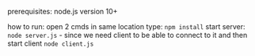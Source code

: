prerequisites:
node.js version 10+

how to run:
open 2 cmds in same location
type: `npm install`
start server: `node server.js` - since we need client to be able to connect to it
and then start client `node client.js`
